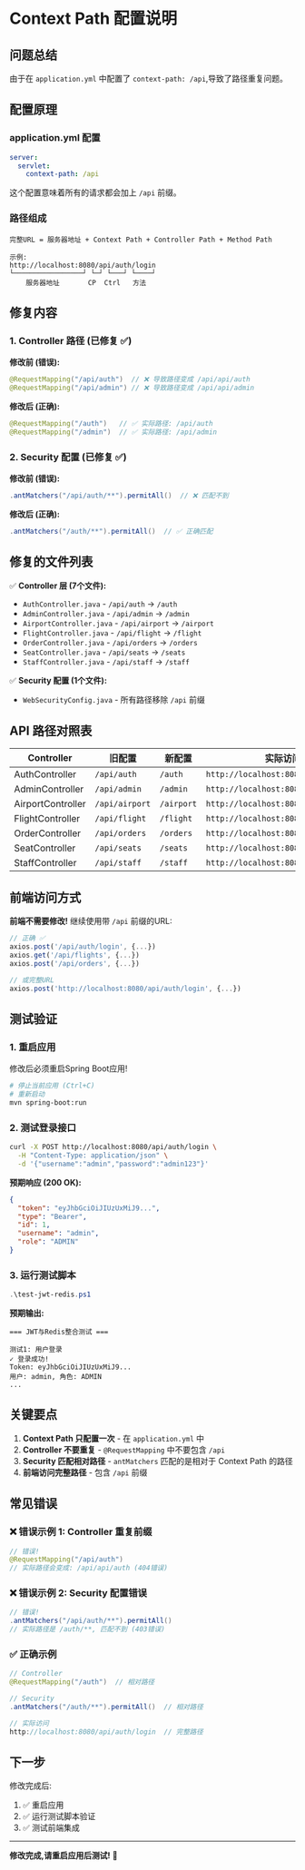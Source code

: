 # Context Path 配置说明

## 问题总结

由于在 `application.yml` 中配置了 `context-path: /api`,导致了路径重复问题。

## 配置原理

### application.yml 配置
```yaml
server:
  servlet:
    context-path: /api
```

这个配置意味着所有的请求都会加上 `/api` 前缀。

### 路径组成

```
完整URL = 服务器地址 + Context Path + Controller Path + Method Path

示例:
http://localhost:8080/api/auth/login
└─────────────────┘ └─┘ └───┘ └────┘
    服务器地址       CP  Ctrl   方法
```

## 修复内容

### 1. Controller 路径 (已修复 ✅)

**修改前 (错误):**
```java
@RequestMapping("/api/auth")  // ❌ 导致路径变成 /api/api/auth
@RequestMapping("/api/admin") // ❌ 导致路径变成 /api/api/admin
```

**修改后 (正确):**
```java
@RequestMapping("/auth")   // ✅ 实际路径: /api/auth
@RequestMapping("/admin")  // ✅ 实际路径: /api/admin
```

### 2. Security 配置 (已修复 ✅)

**修改前 (错误):**
```java
.antMatchers("/api/auth/**").permitAll()  // ❌ 匹配不到
```

**修改后 (正确):**
```java
.antMatchers("/auth/**").permitAll()  // ✅ 正确匹配
```

## 修复的文件列表

✅ **Controller 层 (7个文件):**
- `AuthController.java` - `/api/auth` → `/auth`
- `AdminController.java` - `/api/admin` → `/admin`
- `AirportController.java` - `/api/airport` → `/airport`
- `FlightController.java` - `/api/flight` → `/flight`
- `OrderController.java` - `/api/orders` → `/orders`
- `SeatController.java` - `/api/seats` → `/seats`
- `StaffController.java` - `/api/staff` → `/staff`

✅ **Security 配置 (1个文件):**
- `WebSecurityConfig.java` - 所有路径移除 `/api` 前缀

## API 路径对照表

| Controller        | 旧配置         | 新配置     | 实际访问URL                             |
| ----------------- | -------------- | ---------- | --------------------------------------- |
| AuthController    | `/api/auth`    | `/auth`    | `http://localhost:8080/api/auth/...`    |
| AdminController   | `/api/admin`   | `/admin`   | `http://localhost:8080/api/admin/...`   |
| AirportController | `/api/airport` | `/airport` | `http://localhost:8080/api/airport/...` |
| FlightController  | `/api/flight`  | `/flight`  | `http://localhost:8080/api/flight/...`  |
| OrderController   | `/api/orders`  | `/orders`  | `http://localhost:8080/api/orders/...`  |
| SeatController    | `/api/seats`   | `/seats`   | `http://localhost:8080/api/seats/...`   |
| StaffController   | `/api/staff`   | `/staff`   | `http://localhost:8080/api/staff/...`   |

## 前端访问方式

**前端不需要修改!** 继续使用带 `/api` 前缀的URL:

```javascript
// 正确 ✅
axios.post('/api/auth/login', {...})
axios.get('/api/flights', {...})
axios.post('/api/orders', {...})

// 或完整URL
axios.post('http://localhost:8080/api/auth/login', {...})
```

## 测试验证

### 1. 重启应用

修改后必须重启Spring Boot应用!

```bash
# 停止当前应用 (Ctrl+C)
# 重新启动
mvn spring-boot:run
```

### 2. 测试登录接口

```bash
curl -X POST http://localhost:8080/api/auth/login \
  -H "Content-Type: application/json" \
  -d '{"username":"admin","password":"admin123"}'
```

**预期响应 (200 OK):**
```json
{
  "token": "eyJhbGciOiJIUzUxMiJ9...",
  "type": "Bearer",
  "id": 1,
  "username": "admin",
  "role": "ADMIN"
}
```

### 3. 运行测试脚本

```powershell
.\test-jwt-redis.ps1
```

**预期输出:**
```
=== JWT与Redis整合测试 ===

测试1: 用户登录
✓ 登录成功!
Token: eyJhbGciOiJIUzUxMiJ9...
用户: admin, 角色: ADMIN
...
```

## 关键要点

1. **Context Path 只配置一次** - 在 `application.yml` 中
2. **Controller 不要重复** - `@RequestMapping` 中不要包含 `/api`
3. **Security 匹配相对路径** - `antMatchers` 匹配的是相对于 Context Path 的路径
4. **前端访问完整路径** - 包含 `/api` 前缀

## 常见错误

### ❌ 错误示例 1: Controller 重复前缀
```java
// 错误!
@RequestMapping("/api/auth")
// 实际路径会变成: /api/api/auth (404错误)
```

### ❌ 错误示例 2: Security 配置错误
```java
// 错误!
.antMatchers("/api/auth/**").permitAll()
// 实际路径是 /auth/**, 匹配不到 (403错误)
```

### ✅ 正确示例
```java
// Controller
@RequestMapping("/auth")  // 相对路径

// Security
.antMatchers("/auth/**").permitAll()  // 相对路径

// 实际访问
http://localhost:8080/api/auth/login  // 完整路径
```

## 下一步

修改完成后:
1. ✅ 重启应用
2. ✅ 运行测试脚本验证
3. ✅ 测试前端集成

---

**修改完成,请重启应用后测试!** 🚀
